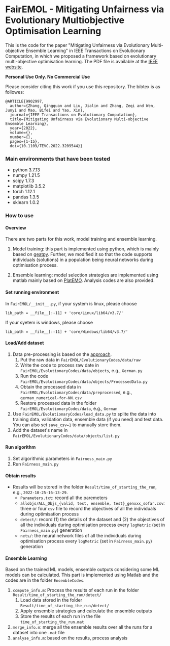 # FairEMOL - Mitigating Unfairness via Evolutionary Multiobjective Optimisation Learning

This is the code for the paper "Mitigating Unfairness via Evolutionary Multi-objective Ensemble Learning" in 
IEEE Transactions on Evolutionary Computation, in which we proposed a framework based on evolutionary multi-objective 
optimisation learning. The PDF file is available at the [IEEE website](https://ieeexplore.ieee.org/document/9902997).

**Personal Use Only. No Commercial Use**

Please consider citing this work if you use this repository. The bibtex is as followes:

````
@ARTICLE{9902997,
  author={Zhang, Qingquan and Liu, Jialin and Zhang, Zeqi and Wen, Junyi and Mao, Bifei and Yao, Xin},
  journal={IEEE Transactions on Evolutionary Computation}, 
  title={Mitigating Unfairness via Evolutionary Multi-objective Ensemble Learning}, 
  year={2022},
  volume={},
  number={},
  pages={1-15},
  doi={10.1109/TEVC.2022.3209544}}
````

### Main environments that have been tested
* python 3.7.13
* numpy 1.21.5
* scipy 1.7.3
* matplotlib 3.5.2
* torch 1.12.1
* pandas 1.3.5
* sklearn 1.0.2


### How to use
#### Overview
There are two parts for this work, model training and ensemble learning.
1. Model training: this part is implemented using python, which is mainly based on [geatpy](https://github.com/geatpy-dev/geatpy). Further, we modified it so that the code supports individuals (solutions) in a population being neural networks during optimisation process.

2. Ensemble learning: model selection strategies are implemented using matlab mainly based on [PlatEMO](https://github.com/BIMK/PlatEMO). Analysis codes are also provided.
#### Set running environment

In `FairEMOL/__init__.py`, if your system is linux, please choose

````lib_path = __file__[:-11] + 'core/Linux/lib64/v3.7/'````

If your syetem is windows, please choose

````lib_path = __file__[:-11] + 'core/Windows/lib64/v3.7/'  ````

#### Load/Add dataset
1. Data pre-processing is based on the [approach](https://github.com/algofairness/fairness-comparison).
   1. Put the raw data in `FairEMOL/EvolutionaryCodes/data/raw`
   2. Write the code to process raw date in `FairEMOL/EvolutionaryCodes/data/objects`, e.g., `German.py`
   3. Run the code `FairEMOL/EvolutionaryCodes/data/objects/ProcessedData.py` 
   4. Obtain the processed data in `FairEMOL/EvolutionaryCodes/data/preprocessed`, e.g., `german_numerical-for-NN.csv`
   5. Restore processed data in the folder `FairEMOL/EvolutionaryCodes/data`, e.g., `German`
2. Use `FairEMOL/EvolutionaryCodes/load_data.py` to splite the data into training data, validation data, ensemble data (if you need) and test data. You can also set `save_csv=1` to manually store them.
3. Add the dataset's name in `FairEMOL/EvolutionaryCodes/data/objects/list.py`

#### Run algorithm
1. Set algorithmic parameters in `Fairness_main.py`
2. Run `Fairness_main.py`

#### Obtain results
* Results will be stored in the folder `Result/time_of_starting_the_run`, e.g., `2022-10-25-16-13-29`. 
  * `Parameters.txt`: record all the paremeters
  * `allobjs/ALL_Objs_{valid, test, ensemble, test}_genxxx_sofar.csv`: three or four `csv` file to record the objectives of all the individuals during optimisation process
  * `detect/`: record (1) the details of the dataset and (2) the objectives of all the individuals during optimisation process every `logMetric` (set in `Fairness_main.py`) generation
  * `nets/`: the neural network files of all the individuals during optimisation process every `logMetric` (set in `Fairness_main.py`) generation

#### Ensemble Learning
Based on the trained ML models, ensemble outputs considering some ML models can be calculated. This part is implemented using Matlab and the codes are in the folder `EnsembleCodes`.
1. `compute_info.m`: Process the results of each run in the folder `Result/time_of_starting_the_run/detect/` 
   1. Load data stored in the folder `Result/time_of_starting_the_run/detect/`
   2. Apply ensemble strategies and calculate the ensemble outputs
   3. Store the results of each run in the file `time_of_starting_the_run.mat`
3. `merge_info.m`: merge all the ensemble results over all the runs for a dataset into one `.mat` file
4. `analyse_info.m`: based on the results, process analysis
